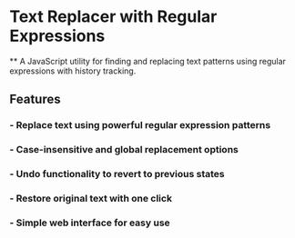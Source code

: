 # Text Replacer with Regular Expressions
** A JavaScript utility for finding and replacing text patterns using regular expressions with history tracking.

## Features
### - Replace text using powerful regular expression patterns
### - Case-insensitive and global replacement options
### - Undo functionality to revert to previous states
### - Restore original text with one click
### - Simple web interface for easy use

